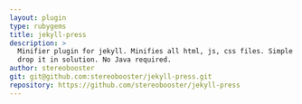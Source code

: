 ```yaml
---
layout: plugin
type: rubygems
title: jekyll-press
description: >
  Minifier plugin for jekyll. Minifies all html, js, css files. Simple just
  drop it in solution. No Java required.
author: stereobooster
git: git@github.com:stereobooster/jekyll-press.git
repository: https://github.com/stereobooster/jekyll-press
---
```

